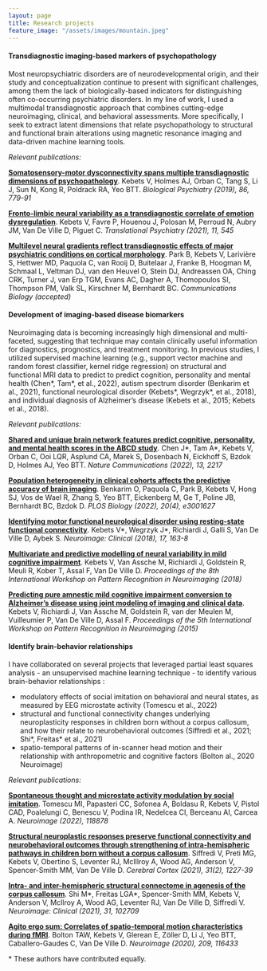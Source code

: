 ```yaml
---
layout: page
title: Research projects
feature_image: "/assets/images/mountain.jpeg"
---
```


#### Transdiagnostic imaging-based markers of psychopathology

Most neuropsychiatric disorders are of neurodevelopmental origin, and their study and conceptualization continue to present with significant challenges, among them the lack of biologically-based indicators for distinguishing often co-occurring psychiatric disorders. In my line of work, I used a multimodal transdiagnostic approach that combines cutting-edge neuroimaging, clinical, and behavioral assessments. More specifically, I seek to extract latent dimensions that relate psychopathology to structural and functional brain alterations using magnetic resonance imaging and data-driven machine learning tools.

*Relevant publications:*

[**Somatosensory-motor dysconnectivity spans multiple transdiagnostic dimensions of psychopathology**](https://www.sciencedirect.com/science/article/pii/S0006322319314751). Kebets V, Holmes AJ, Orban C, Tang S, Li J, Sun N, Kong R, Poldrack RA, Yeo BTT. *Biological Psychiatry (2019), 86, 779-91*

[**Fronto-limbic neural variability as a transdiagnostic correlate of emotion dysregulation**](https://doi.org/10.1038/s41398-021-01666-3). Kebets V, Favre P, Houenou J, Polosan M, Perroud N, Aubry JM, Van De Ville D, Piguet C. *Translational Psychiatry (2021), 11, 545*

[**Multilevel neural gradients reflect transdiagnostic effects of major psychiatric conditions on cortical morphology**](https://doi.org/10.1101/2021.10.29.466434). Park B, Kebets V, Larivière S, Hettwer MD, Paquola C, van Rooij D, Buitelaar J, Franke B, Hoogman M, Schmaal L, Veltman DJ, van den Heuvel O, Stein DJ, Andreassen OA, Ching CRK, Turner J, van Erp TGM, Evans AC, Dagher A, Thomopoulos SI, Thompson PM, Valk SL, Kirschner M, Bernhardt BC. *Communications Biology (accepted)*



#### Development of imaging-based disease biomarkers

Neuroimaging data is becoming increasingly high dimensional and multi-faceted, suggesting that technique may contain clinically useful information for diagnostics, prognostics, and treatment monitoring. In previous studies, I  utilized supervised machine learning (e.g., support vector machine and random forest classifier, kernel ridge regression) on structural and functional MRI data to predict to predict cognition, personality and mental health (Chen\*, Tam\*, et al., 2022), autism spectrum disorder (Benkarim et al., 2021), functional neurological disorder (Kebets\*, Wegrzyk\*, et al., 2018), and individual diagnosis of Alzheimer’s disease (Kebets et al., 2015; Kebets et al., 2018).

*Relevant publications:*

[**Shared and unique brain network features predict cognitive, personality, and mental health scores in the ABCD study**](https://doi.org/10.1038/s41467-022-29766-8). Chen J\*, Tam A\*, Kebets V, Orban C, Ooi LQR, Asplund CA, Marek S, Dosenbach N, Eickhoff S, Bzdok D, Holmes AJ, Yeo BTT. *Nature Communications (2022), 13, 2217* 

[**Population heterogeneity in clinical cohorts affects the predictive accuracy of brain imaging**](https://doi.org/10.1371/journal.pbio.3001627). Benkarim O, Paquola C, Park B, Kebets V, Hong SJ, Vos de Wael R, Zhang S, Yeo BTT, Eickenberg M, Ge T, Poline JB, Bernhardt BC, Bzdok D. *PLOS Biology (2022), 20(4), e3001627* 

[**Identifying motor functional neurological disorder using resting-state functional connectivity**](https://www.sciencedirect.com/science/article/pii/S221315821730253X). Kebets V\*, Wegrzyk J\*,  Richiardi J, Galli S, Van De Ville D, Aybek S. *Neuroimage: Clinical (2018), 17, 163-8*

[**Multivariate and predictive modelling of neural variability in mild cognitive impairment**](https://ieeexplore.ieee.org/document/8423963). Kebets V, Van Assche M, Richiardi J, Goldstein R, Meuli R, Kober T, Assal F, Van De Ville D. *Proceedings of the 8th International Workshop on Pattern Recognition in Neuroimaging (2018)*

[**Predicting pure amnestic mild cognitive impairment conversion to Alzheimer’s disease using joint modeling of imaging and clinical data**](https://ieeexplore.ieee.org/document/7270854). Kebets V, Richiardi J, Van Assche M, Goldstein R, van der Meulen M, Vuilleumier P, Van De Ville D, Assal F. *Proceedings of the 5th International Workshop on Pattern Recognition in Neuroimaging (2015)*



#### Identify brain-behavior relationships 

I have collaborated on several projects that leveraged partial least squares analysis - an unsupervised machine learning technique - to identify various brain-behavior relationships :
*	modulatory effects of social imitation on behavioral and neural states, as measured by EEG microstate activity (Tomescu et al., 2022)
* structural and functional connectivity changes underlying neuroplasticity responses in children born without a corpus callosum, and how their relate to neurobehavioral outcomes (Siffredi et al., 2021; Shi\*, Freitas\* et al., 2021)
*	spatio-temporal patterns of in-scanner head motion and their relationship with anthropometric and cognitive factors (Bolton al., 2020 Neuroimage)

*Relevant publications:*

[**Spontaneous thought and microstate activity modulation by social imitation**](https://doi.org/10.1016/j.neuroimage.2022.118878). Tomescu MI, Papasteri CC, Sofonea A, Boldasu R, Kebets V, Pistol CAD, Poalelungi C, Benescu V, Podina IR, Nedelcea CI, Berceanu AI, Carcea A. *Neuroimage (2022), 118878*

[**Structural neuroplastic responses preserve functional connectivity and neurobehavioral outcomes through strengthening
of intra-hemispheric pathways in children born without a corpus callosum**](https://academic.oup.com/cercor/article-abstract/31/2/1227/5941685). Siffredi V, Preti MG, Kebets V, Obertino S, Leventer RJ, McIllroy A, Wood AG, Anderson V, Spencer-Smith MM, Van De Ville D. *Cerebral Cortex (2021), 31(2), 1227-39*

[**Intra- and inter-hemispheric structural connectome in agenesis of the corpus callosum**](https://doi.org/10.1016/j.nicl.2021.102709). Shi M\*, Freitas LGA\*, Spencer-Smith MM, Kebets V, Anderson V, McIlroy A, Wood AG, Leventer RJ, Van De Ville D, Siffredi V. *Neuroimage: Clinical (2021), 31, 102709*

[**Agito ergo sum: Correlates of spatio-temporal motion characteristics during fMRI**](https://www.sciencedirect.com/science/article/pii/S1053811919310249). Bolton TAW, Kebets V, Glerean E, Zöller D, Li J, Yeo BTT, Caballero-Gaudes C, Van De Ville D. *Neuroimage (2020), 209, 116433*


\* These authors have contributed equally.
